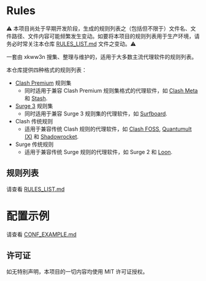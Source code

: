 # Rules
⚠ 本项目尚处于早期开发阶段，生成的规则列表之（包括但不限于）文件名、文件路径、文件内容可能频繁发生变动。如要将本项目的规则列表用于生产环境，请务必时常关注本仓库 [RULES_LIST.md](./RULES_LIST.md) 文件之变动。⚠

一套由 xkww3n 搜集、整理与维护的，适用于大多数主流代理软件的规则列表。

本仓库提供四种格式的规则列表：
- [Clash Premium](https://github.com/Dreamacro/clash/wiki/Clash-Premium-Features) 规则集
  - 同时适用于兼容 Clash Premium 规则集格式的代理软件，如 [Clash Meta](https://github.com/MetaCubeX/Clash.Meta/) 和 [Stash](https://stash.ws/).
- [Surge 3](https://nssurge.com/) 规则集
  - 同时适用于兼容 Surge 3 规则集的代理软件，如 [Surfboard](https://getsurfboard.com/).
- Clash 传统规则
  - 适用于兼容传统 Clash 规则的代理软件，如 [Clash FOSS](https://github.com/Dreamacro/clash), [Quantumult](https://quantumult.app/) [(X)](https://quantumult.app/x/) 和 [Shadowrocket](https://apps.apple.com/us/app/shadowrocket/id932747118).
- Surge 传统规则
  - 适用于兼容传统 Surge 规则的代理软件，如 Surge 2 和 [Loon](https://www.nsloon.com/).

## 规则列表
请查看 [RULES_LIST.md](./RULES_LIST.md)

# 配置示例
请查看 [CONF_EXAMPLE.md](./CONF_EXAMPLE.md)

## 许可证
如无特别声明，本项目的一切内容均使用 MIT 许可证授权。
